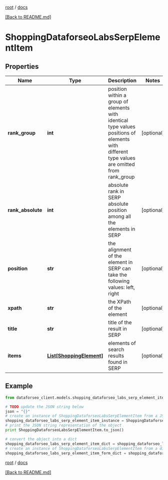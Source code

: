 [root](./../ "root") / [docs](./ "docs")

[[Back to README.md]](./../README.md "[Back to README.md]")

# ShoppingDataforseoLabsSerpElementItem

## Properties

Name | Type | Description | Notes
------------ | ------------- | ------------- | -------------
**rank_group** | **int** | position within a group of elements with identical type values positions of elements with different type values are omitted from rank_group | [optional]
**rank_absolute** | **int** | absolute rank in SERP absolute position among all the elements in SERP | [optional]
**position** | **str** | the alignment of the element in SERP can take the following values: left, right | [optional]
**xpath** | **str** | the XPath of the element | [optional]
**title** | **str** | title of the result in SERP | [optional]
**items** | [**List[ShoppingElement]**](ShoppingElement.md) | elements of search results found in SERP | [optional]

## Example

```python
from dataforseo_client.models.shopping_dataforseo_labs_serp_element_item import ShoppingDataforseoLabsSerpElementItem

# TODO update the JSON string below
json = "{}"
# create an instance of ShoppingDataforseoLabsSerpElementItem from a JSON string
shopping_dataforseo_labs_serp_element_item_instance = ShoppingDataforseoLabsSerpElementItem.from_json(json)
# print the JSON string representation of the object
print ShoppingDataforseoLabsSerpElementItem.to_json()

# convert the object into a dict
shopping_dataforseo_labs_serp_element_item_dict = shopping_dataforseo_labs_serp_element_item_instance.to_dict()
# create an instance of ShoppingDataforseoLabsSerpElementItem from a dict
shopping_dataforseo_labs_serp_element_item_form_dict = shopping_dataforseo_labs_serp_element_item.from_dict(shopping_dataforseo_labs_serp_element_item_dict)
```

  

[root](./../ "root") / [docs](./ "docs")

[[Back to README.md]](./../README.md "[Back to README.md]")